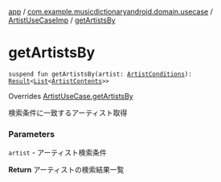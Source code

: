 [app](../../index.md) / [com.example.musicdictionaryandroid.domain.usecase](../index.md) / [ArtistUseCaseImp](index.md) / [getArtistsBy](./get-artists-by.md)

# getArtistsBy

`suspend fun getArtistsBy(artist: `[`ArtistConditions`](../../com.example.musicdictionaryandroid.domain.model.value/-artist-conditions/index.md)`): `[`Result`](../../com.example.musicdictionaryandroid.domain.model.value/-result/index.md)`<`[`List`](https://kotlinlang.org/api/latest/jvm/stdlib/kotlin.collections/-list/index.html)`<`[`ArtistContents`](../../com.example.musicdictionaryandroid.domain.model.entity/-artist-contents/index.md)`>>`

Overrides [ArtistUseCase.getArtistsBy](../-artist-use-case/get-artists-by.md)

検索条件に一致するアーティスト取得

### Parameters

`artist` - アーティスト検索条件

**Return**
アーティストの検索結果一覧

